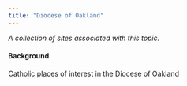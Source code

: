 ```yaml
---
title: "Diocese of Oakland"
---
```



*A collection of sites associated with this topic.*

#### Background

Catholic places of interest in the Diocese of Oakland


